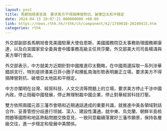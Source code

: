 ```yaml
---
layout: post
title: 馬朝旭晤美官員　要求美方不得搞陣營對抗、破壞亞太和平穩定
date: 2024-04-15 20:07:21.000000000 +08:00
link: https://news.rthk.hk/rthk/ch/component/k2/1749010-20240415.htm
categories: rthk
---
```


外交部副部長馬朝旭會見美國駐華大使伯恩斯、美國國務院亞太事務助理國務卿康達，以及白宮國家安全委員會中國事務高級主任貝莎蘭，外交部美大司司長楊濤與美方舉行會談。

外交部表示，中方就美方近期針對中國推進印太戰略，在中國周邊採取一系列涉華錯誤言行，特別是拼湊美日菲小圈子和攪亂南海形勢表明嚴正立場，要求美方不得搞陣營對抗、破壞亞太地區和平穩定。

中方亦闡明在台灣、經貿科技、人文交流等問題上的立場，要求美方停止干涉中國內政，停止阻礙中國發展，停止無理制裁中國企業，停止對華經貿科技打壓。

雙方依照兩國元首三藩市會晤和近期通話達成的重要共識，就推進中美各領域對話合作、妥善管控分歧進行坦誠、深入、建設性溝通，就中東、烏克蘭、朝鮮半島核問題等國際和地區熱點問題交換意見，一致同意繼續落實好三藩市願景，保持各層級交往，進一步穩定和發展中美關係。
